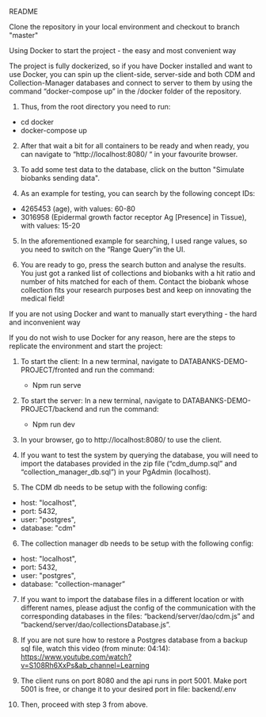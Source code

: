 README

Clone the repository in your local environment and checkout to branch "master"

Using Docker to start the project - the easy and most convenient way

The project is fully dockerized, so if you have Docker installed and want to use Docker, you can spin up the client-side, server-side and both CDM and Collection-Manager databases and connect to server to them by using the command “docker-compose up” in the /docker folder of the repository. 

1. Thus, from the root directory you need to run:
- cd docker
- docker-compose up

2. After that wait a bit for all containers to be ready and when ready, you can navigate to “http://localhost:8080/ “ in your favourite browser.

3. To add some test data to the database, click on the button "Simulate biobanks sending data".

4. As an example for testing, you can search by the following concept IDs:
* 4265453 (age), with values: 60-80
* 3016958 (Epidermal growth factor receptor Ag [Presence] in Tissue), with values: 15-20

5. In the aforementioned example for searching, I used range values, so you need to switch on the “Range Query”in the UI.

6. You are ready to go, press the search button and analyse the results. You just got a ranked list of collections and biobanks with a hit ratio and number of hits matched for each of them. Contact the biobank whose collection fits your research purposes best and keep on innovating the medical field!  

If you are not using Docker and want to manually start everything - the hard and inconvenient way

If you do not wish to use Docker for any reason, here are the steps to replicate the environment and start the project:

1. To start the client:
	In a new terminal, navigate to DATABANKS-DEMO-PROJECT/fronted and run the command:
    - Npm run serve

2. To start the server:
	In a new terminal, navigate to DATABANKS-DEMO-PROJECT/backend and run the command:
    - Npm run dev

3. In your browser, go to http://localhost:8080/ to use the client.

4. If you want to test the system by querying the database, you will need to import the databases provided in the zip file (“cdm_dump.sql” and “collection_manager_db.sql”) in your PgAdmin (localhost). 

5. The CDM db needs to be setup with the following config:
- host: "localhost",
- port: 5432,
- user: "postgres",
- database: "cdm"

6. The collection manager db needs to be setup with the following config:
- host: "localhost",
- port: 5432,
- user: "postgres",
- database: "collection-manager”

7. If you want to import the database files in a different location or with different names, please adjust the config of the communication with the corresponding databases in the files: “backend/server/dao/cdm.js” and “backend/server/dao/collectionsDatabase.js”.

8. If you are not sure how to restore a Postgres database from a backup sql file, watch this video (from minute: 04:14): https://www.youtube.com/watch?v=S108Rh6XxPs&ab_channel=Learning

9. The client runs on port 8080 and the api runs in port 5001. Make port 5001 is free, or change it to your desired port in file: backend/.env

10. Then, proceed with step 3 from above.